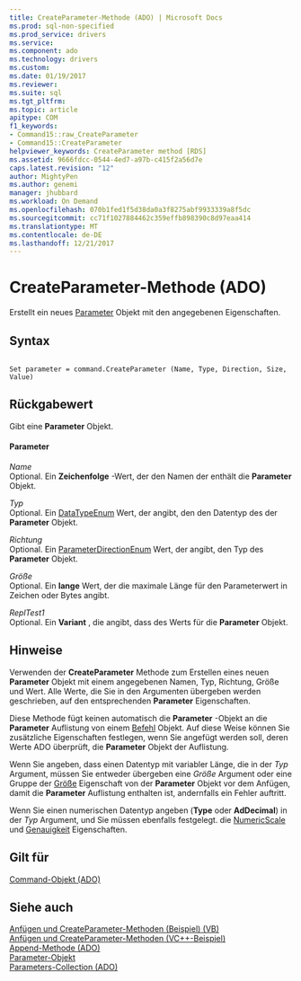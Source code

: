 ```yaml
---
title: CreateParameter-Methode (ADO) | Microsoft Docs
ms.prod: sql-non-specified
ms.prod_service: drivers
ms.service: 
ms.component: ado
ms.technology: drivers
ms.custom: 
ms.date: 01/19/2017
ms.reviewer: 
ms.suite: sql
ms.tgt_pltfrm: 
ms.topic: article
apitype: COM
f1_keywords:
- Command15::raw_CreateParameter
- Command15::CreateParameter
helpviewer_keywords: CreateParameter method [RDS]
ms.assetid: 9666fdcc-0544-4ed7-a97b-c415f2a56d7e
caps.latest.revision: "12"
author: MightyPen
ms.author: genemi
manager: jhubbard
ms.workload: On Demand
ms.openlocfilehash: 070b1fed1f5d38da0a3f8275abf9933339a8f5dc
ms.sourcegitcommit: cc71f1027884462c359effb898390c8d97eaa414
ms.translationtype: MT
ms.contentlocale: de-DE
ms.lasthandoff: 12/21/2017
---
```

# <a name="createparameter-method-ado"></a>CreateParameter-Methode (ADO)
Erstellt ein neues [Parameter](../../../ado/reference/ado-api/parameter-object.md) Objekt mit den angegebenen Eigenschaften.  
  
## <a name="syntax"></a>Syntax  
  
```  
  
Set parameter = command.CreateParameter (Name, Type, Direction, Size, Value)  
```  
  
## <a name="return-value"></a>Rückgabewert  
 Gibt eine **Parameter** Objekt.  
  
#### <a name="parameters"></a>Parameter  
 *Name*  
 Optional. Ein **Zeichenfolge** -Wert, der den Namen der enthält die **Parameter** Objekt.  
  
 *Typ*  
 Optional. Ein [DataTypeEnum](../../../ado/reference/ado-api/datatypeenum.md) Wert, der angibt, den den Datentyp des der **Parameter** Objekt.  
  
 *Richtung*  
 Optional. Ein [ParameterDirectionEnum](../../../ado/reference/ado-api/parameterdirectionenum.md) Wert, der angibt, den Typ des **Parameter** Objekt.  
  
 *Größe*  
 Optional. Ein **lange** Wert, der die maximale Länge für den Parameterwert in Zeichen oder Bytes angibt.  
  
 *ReplTest1*  
 Optional. Ein **Variant** , die angibt, dass des Werts für die **Parameter** Objekt.  
  
## <a name="remarks"></a>Hinweise  
 Verwenden der **CreateParameter** Methode zum Erstellen eines neuen **Parameter** Objekt mit einem angegebenen Namen, Typ, Richtung, Größe und Wert. Alle Werte, die Sie in den Argumenten übergeben werden geschrieben, auf den entsprechenden **Parameter** Eigenschaften.  
  
 Diese Methode fügt keinen automatisch die **Parameter** -Objekt an die **Parameter** Auflistung von einem [Befehl](../../../ado/reference/ado-api/command-object-ado.md) Objekt. Auf diese Weise können Sie zusätzliche Eigenschaften festlegen, wenn Sie angefügt werden soll, deren Werte ADO überprüft, die **Parameter** Objekt der Auflistung.  
  
 Wenn Sie angeben, dass einen Datentyp mit variabler Länge, die in der *Typ* Argument, müssen Sie entweder übergeben eine *Größe* Argument oder eine Gruppe der [Größe](../../../ado/reference/ado-api/size-property-ado-parameter.md) Eigenschaft von der **Parameter**  Objekt vor dem Anfügen, damit die **Parameter** Auflistung enthalten ist, andernfalls ein Fehler auftritt.  
  
 Wenn Sie einen numerischen Datentyp angeben (**Type** oder **AdDecimal**) in der *Typ* Argument, und Sie müssen ebenfalls festgelegt. die [NumericScale](../../../ado/reference/ado-api/numericscale-property-ado.md) und [Genauigkeit](../../../ado/reference/ado-api/precision-property-ado.md) Eigenschaften.  
  
## <a name="applies-to"></a>Gilt für  
 [Command-Objekt (ADO)](../../../ado/reference/ado-api/command-object-ado.md)  
  
## <a name="see-also"></a>Siehe auch  
 [Anfügen und CreateParameter-Methoden (Beispiel) (VB)](../../../ado/reference/ado-api/append-and-createparameter-methods-example-vb.md)   
 [Anfügen und CreateParameter-Methoden (VC++-Beispiel)](../../../ado/reference/ado-api/append-and-createparameter-methods-example-vc.md)   
 [Append-Methode (ADO)](../../../ado/reference/ado-api/append-method-ado.md)   
 [Parameter-Objekt](../../../ado/reference/ado-api/parameter-object.md)   
 [Parameters-Collection (ADO)](../../../ado/reference/ado-api/parameters-collection-ado.md)
